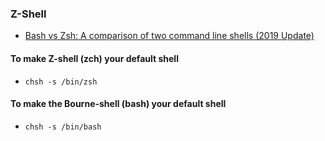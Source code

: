 
### Z-Shell
- [Bash vs Zsh: A comparison of two command line shells (2019 Update)](https://sunlightmedia.org/bash-vs-zsh/)

#### To make Z-shell (zch) your default shell
- `chsh -s /bin/zsh`
#### To make the Bourne-shell (bash) your default shell
- `chsh -s /bin/bash`
